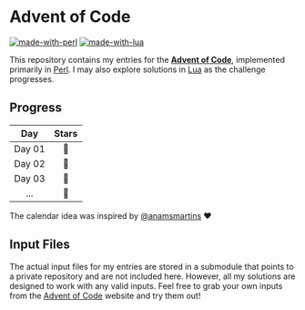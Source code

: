 # Advent of Code
[![made-with-perl](https://img.shields.io/badge/Made%20with-Perl-1f425f.svg?color=green)](https://www.perl.org/)
[![made-with-lua](https://img.shields.io/badge/Made%20with-Lua-1f425f.svg?color=blue)](https://www.lua.org/)

This repository contains my entries for the [**Advent of Code**](https://adventofcode.com/), implemented primarily in [Perl](https://www.perl.org/). I may also explore solutions in [Lua](https://www.lua.org/) as the challenge progresses.

## Progress

| Day | Stars |
| :-: | :-: |
| Day 01 | :star2: |
| Day 02 | :gift: |
| Day 03 | :gift: |
| ...    | :gift: |

The calendar idea was inspired by [@anamsmartins](https://github.com/anamsmartins/adventOfCode2024) :heart:

## Input Files

The actual input files for my entries are stored in a submodule that points to a private repository and are not included here. However, all my solutions are designed to work with any valid inputs. Feel free to grab your own inputs from the [Advent of Code](https://adventofcode.com/) website and try them out!